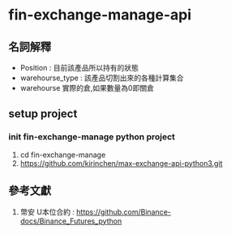 # fin-exchange-manage-api


## 名詞解釋

* Position : 目前該產品所以持有的狀態
* warehourse_type : 該產品切割出來的各種計算集合
* warehourse 實際的倉,如果數量為0即關倉

## setup project

### init fin-exchange-manage python project
1. cd fin-exchange-manage
2. https://github.com/kirinchen/max-exchange-api-python3.git


## 參考文獻

1. 幣安 U本位合約 : https://github.com/Binance-docs/Binance_Futures_python
